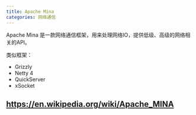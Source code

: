 ```yaml
---
title: Apache Mina 
categories: 网络通信
---
```


Apache Mina 是一款网络通信框架，用来处理网络IO，提供低级、高级的网络相关的API。

类似框架：

- Grizzly
- Netty 4
- QuickServer
- xSocket

## https://en.wikipedia.org/wiki/Apache_MINA
